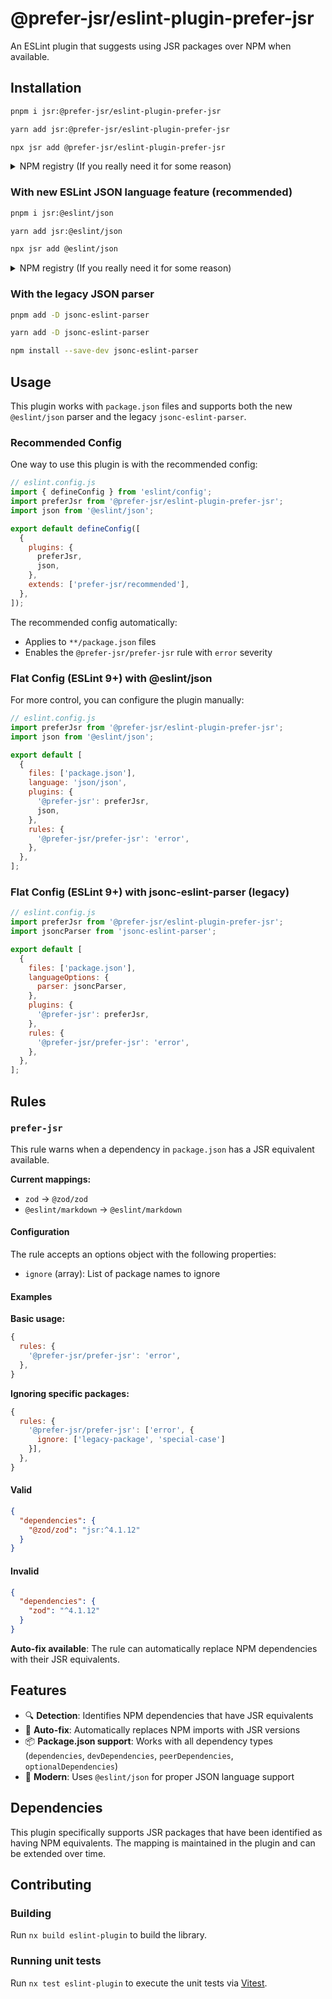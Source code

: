 # @prefer-jsr/eslint-plugin-prefer-jsr

An ESLint plugin that suggests using JSR packages over NPM when available.

## Installation

```bash
pnpm i jsr:@prefer-jsr/eslint-plugin-prefer-jsr
```

```bash
yarn add jsr:@prefer-jsr/eslint-plugin-prefer-jsr
```

```bash
npx jsr add @prefer-jsr/eslint-plugin-prefer-jsr
```

<details>
<summary>NPM registry (If you really need it for some reason)</summary>

```bash
npm install --save-dev @prefer-jsr/eslint-plugin-prefer-jsr
```

</details>

### With new ESLint JSON language feature (recommended)

```bash
pnpm i jsr:@eslint/json
```

```bash
yarn add jsr:@eslint/json
```

```bash
npx jsr add @eslint/json
```

<details>
<summary>NPM registry (If you really need it for some reason)</summary>

```bash
npm install --save-dev @eslint/json
```

</details>

### With the legacy JSON parser

```bash
pnpm add -D jsonc-eslint-parser
```

```bash
yarn add -D jsonc-eslint-parser
```

```bash
npm install --save-dev jsonc-eslint-parser
```

## Usage

This plugin works with `package.json` files and supports both the new `@eslint/json` parser and the legacy `jsonc-eslint-parser`.

### Recommended Config

One way to use this plugin is with the recommended config:

```js
// eslint.config.js
import { defineConfig } from 'eslint/config';
import preferJsr from '@prefer-jsr/eslint-plugin-prefer-jsr';
import json from '@eslint/json';

export default defineConfig([
  {
    plugins: {
      preferJsr,
      json,
    },
    extends: ['prefer-jsr/recommended'],
  },
]);
```

The recommended config automatically:

- Applies to `**/package.json` files
- Enables the `@prefer-jsr/prefer-jsr` rule with `error` severity

### Flat Config (ESLint 9+) with @eslint/json

For more control, you can configure the plugin manually:

```js
// eslint.config.js
import preferJsr from '@prefer-jsr/eslint-plugin-prefer-jsr';
import json from '@eslint/json';

export default [
  {
    files: ['package.json'],
    language: 'json/json',
    plugins: {
      '@prefer-jsr': preferJsr,
      json,
    },
    rules: {
      '@prefer-jsr/prefer-jsr': 'error',
    },
  },
];
```

### Flat Config (ESLint 9+) with jsonc-eslint-parser (legacy)

```js
// eslint.config.js
import preferJsr from '@prefer-jsr/eslint-plugin-prefer-jsr';
import jsoncParser from 'jsonc-eslint-parser';

export default [
  {
    files: ['package.json'],
    languageOptions: {
      parser: jsoncParser,
    },
    plugins: {
      '@prefer-jsr': preferJsr,
    },
    rules: {
      '@prefer-jsr/prefer-jsr': 'error',
    },
  },
];
```

## Rules

### `prefer-jsr`

This rule warns when a dependency in `package.json` has a JSR equivalent available.

**Current mappings:**

- `zod` → `@zod/zod`
- `@eslint/markdown` → `@eslint/markdown`

#### Configuration

The rule accepts an options object with the following properties:

- `ignore` (array): List of package names to ignore

#### Examples

**Basic usage:**

```js
{
  rules: {
    '@prefer-jsr/prefer-jsr': 'error',
  },
}
```

**Ignoring specific packages:**

```js
{
  rules: {
    '@prefer-jsr/prefer-jsr': ['error', {
      ignore: ['legacy-package', 'special-case']
    }],
  },
}
```

#### Valid

```json
{
  "dependencies": {
    "@zod/zod": "jsr:^4.1.12"
  }
}
```

#### Invalid

```json
{
  "dependencies": {
    "zod": "^4.1.12"
  }
}
```

**Auto-fix available**: The rule can automatically replace NPM dependencies with their JSR equivalents.

## Features

- 🔍 **Detection**: Identifies NPM dependencies that have JSR equivalents
- 🔧 **Auto-fix**: Automatically replaces NPM imports with JSR versions
- 📦 **Package.json support**: Works with all dependency types (`dependencies`, `devDependencies`, `peerDependencies`, `optionalDependencies`)
- 🎯 **Modern**: Uses `@eslint/json` for proper JSON language support

## Dependencies

This plugin specifically supports JSR packages that have been identified as having NPM equivalents. The mapping is maintained in the plugin and can be extended over time.

## Contributing

### Building

Run `nx build eslint-plugin` to build the library.

### Running unit tests

Run `nx test eslint-plugin` to execute the unit tests via [Vitest](https://vitest.dev/).
